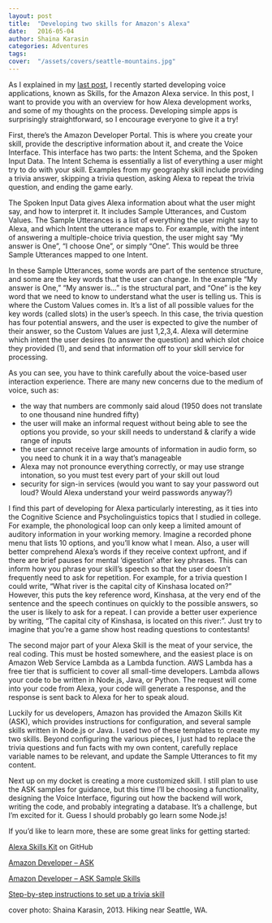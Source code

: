 ```yaml
---
layout: post
title:  "Developing two skills for Amazon's Alexa"
date:   2016-05-04
author: Shaina Karasin
categories: Adventures
tags:	
cover:  "/assets/covers/seattle-mountains.jpg"
---
```

As I explained in my [last post](/adventures/2016/05/02/why-is-alexa-interesting.html), I recently started developing voice applications, known as Skills, for the Amazon Alexa service. In this post, I want to provide you with an overview for how Alexa development works, and some of my thoughts on the process. Developing simple apps is surprisingly straightforward, so I encourage everyone to give it a try!

First, there’s the Amazon Developer Portal. This is where you create your skill, provide the descriptive information about it, and create the Voice Interface. This interface has two parts: the Intent Schema, and the Spoken Input Data. The Intent Schema is essentially a list of everything a user might try to do with your skill. Examples from my geography skill include providing a trivia answer, skipping a trivia question, asking Alexa to repeat the trivia question, and ending the game early.

The Spoken Input Data gives Alexa information about what the user might say, and how to interpret it. It includes Sample Utterances, and Custom Values. The Sample Utterances is a list of everything the user might say to Alexa, and which Intent the utterance maps to. For example, with the intent of answering a multiple-choice trivia question, the user might say “My answer is One”, “I choose One”, or simply “One”. This would be three Sample Utterances mapped to one Intent. 

In these Sample Utterances, some words are part of the sentence structure, and some are the key words that the user can change. In the example “My answer is One,” “My answer is…” is the structural part, and “One” is the key word that we need to know to understand what the user is telling us. This is where the Custom Values comes in. It’s a list of all possible values for the key words (called slots) in the user’s speech. In this case, the trivia question has four potential answers, and the user is expected to give the number of their answer, so the Custom Values are just 1,2,3,4. Alexa will determine which intent the user desires (to answer the question) and which slot choice they provided (1), and send that information off to your skill service for processing.

As you can see, you have to think carefully about the voice-based user interaction experience. There are many new concerns due to the medium of voice, such as:
-	the way that numbers are commonly said aloud (1950 does not translate to one thousand nine hundred fifty)
-	the user will make an informal request without being able to see the options you provide, so your skill needs to understand & clarify a wide range of inputs
-	the user cannot receive large amounts of information in audio form, so you need to chunk it in a way that’s manageable
-	Alexa may not pronounce everything correctly, or may use strange intonation, so you must test every part of your skill out loud
-	security for sign-in services (would you want to say your password out loud? Would Alexa understand your weird passwords anyway?)

I find this part of developing for Alexa particularly interesting, as it ties into the Cognitive Science and Psycholinguistics topics that I studied in college. For example, the phonological loop can only keep a limited amount of auditory information in your working memory. Imagine a recorded phone menu that lists 10 options, and you’ll know what I mean. Also, a user will better comprehend Alexa’s words if they receive context upfront, and if there are brief pauses for mental ‘digestion’ after key phrases. This can inform how you phrase your skill’s speech so that the user doesn’t frequently need to ask for repetition. For example, for a trivia question I could write, “What river is the capital city of Kinshasa located on?” However, this puts the key reference word, Kinshasa, at the very end of the sentence and the speech continues on quickly to the possible answers, so the user is likely to ask for a repeat. I can provide a better user experience by writing, “The capital city of Kinshasa, is located on this river:”. Just try to imagine that you’re a game show host reading questions to contestants!

The second major part of your Alexa Skill is the meat of your service, the real coding. This must be hosted somewhere, and the easiest place is on Amazon Web Service Lambda as a Lambda function. AWS Lambda has a free tier that is sufficient to cover all small-time developers. Lambda allows your code to be written in Node.js, Java, or Python. The request will come into your code from Alexa, your code will generate a response, and the response is sent back to Alexa for her to speak aloud.

Luckily for us developers, Amazon has provided the Amazon Skills Kit (ASK), which provides instructions for configuration, and several sample skills written in Node.js or Java. I used two of these templates to create my two skills. Beyond configuring the various pieces, I just had to replace the trivia questions and fun facts with my own content, carefully replace variable names to be relevant, and update the Sample Utterances to fit my content.

Next up on my docket is creating a more customized skill. I still plan to use the ASK samples for guidance, but this time I’ll be choosing a functionality, designing the Voice Interface, figuring out how the backend will work, writing the code, and probably integrating a database. It’s a challenge, but I’m excited for it. Guess I should probably go learn some Node.js!

If you’d like to learn more, these are some great links for getting started:

[Alexa Skills Kit](https://github.com/amzn/alexa-skills-kit-js) on GitHub

[Amazon Developer – ASK](https://developer.amazon.com/public/solutions/alexa/alexa-skills-kit)

[Amazon Developer – ASK Sample Skills](https://developer.amazon.com/public/solutions/alexa/alexa-skills-kit/docs/using-the-alexa-skills-kit-samples)

[Step-by-step instructions to set up a trivia skill]( https://developer.amazon.com/appsandservices/community/post/TxDJWS16KUPVKO/New-Alexa-Skills-Kit-Template-Build-a-Trivia-Skill-in-under-an-Hour)

cover photo: Shaina Karasin, 2013. Hiking near Seattle, WA.